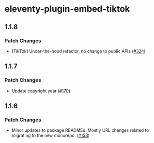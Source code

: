 # eleventy-plugin-embed-tiktok

## 1.1.8

### Patch Changes

- [TikTok] Under-the-hood refactor, no change to public APIs ([#324](https://github.com/gfscott/eleventy-plugin-embed-everything/pull/324))

## 1.1.7

### Patch Changes

- Update copyright year ([#170](https://github.com/gfscott/eleventy-plugin-embed-everything/pull/170))

## 1.1.6

### Patch Changes

- Minor updates to package READMEs. Mostly URL changes related to migrating to the new monorepo. ([#153](https://github.com/gfscott/eleventy-plugin-embed-everything/pull/153))

